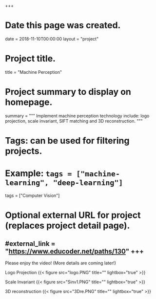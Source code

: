 +++
# Date this page was created.
date = 2018-11-10T00:00:00
layout = "project"

# Project title.
title = "Machine Perception"

# Project summary to display on homepage.
summary = """
Implement machine perception technology include: logo projection, scale invariant, SIFT matching and 3D reconstruction.
 """

# Tags: can be used for filtering projects.
# Example: `tags = ["machine-learning", "deep-learning"]`
tags = ["Computer Vision"]

# Optional external URL for project (replaces project detail page).
#external_link = "https://www.educoder.net/paths/130"
+++
---
Please enjoy the video! (More details are coming later!)<br>

Logo Projection
{{< figure src="logo.PNG" title="" lightbox="true" >}}

Scale Invariant
{{< figure src="Sinv1.PNG" title="" lightbox="true" >}}

3D reconstruction
{{< figure src="3Dre.PNG" title="" lightbox="true" >}}
